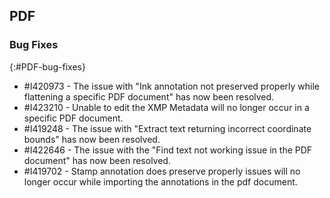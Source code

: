 ## PDF

### Bug Fixes
{:#PDF-bug-fixes}

* \#I420973 - 	The issue with "Ink annotation not preserved properly while flattening a specific PDF document" has now been resolved.
* \#I423210 - 	Unable to edit the XMP Metadata will no longer occur in a specific PDF document.
* \#I419248 - 	The issue with "Extract text returning incorrect coordinate bounds" has now been resolved.
* \#I422646 - 	The issue with the "Find text not working issue in the PDF document" has now been resolved.
* \#I419702 - 	Stamp annotation does preserve properly issues will no longer occur while importing the annotations in the pdf document.
